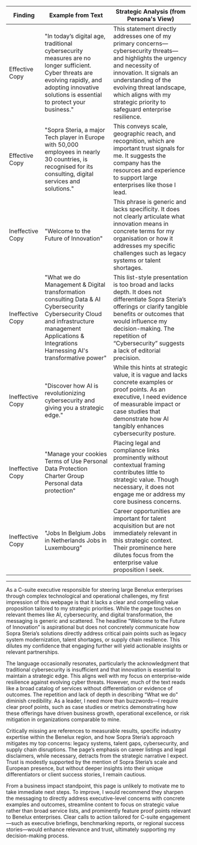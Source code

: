| Finding          | Example from Text                                                                                                   | Strategic Analysis (from Persona's View)                                                                                                                                                                                                                       |
| ---------------- | ------------------------------------------------------------------------------------------------------------------ | -------------------------------------------------------------------------------------------------------------------------------------------------------------------------------------------------------------------------------------------------------------- |
| Effective Copy   | "In today’s digital age, traditional cybersecurity measures are no longer sufficient. Cyber threats are evolving rapidly, and adopting innovative solutions is essential to protect your business." | This statement directly addresses one of my primary concerns—cybersecurity threats—and highlights the urgency and necessity of innovation. It signals an understanding of the evolving threat landscape, which aligns with my strategic priority to safeguard enterprise resilience. |
| Effective Copy   | "Sopra Steria, a major Tech player in Europe with 50,000 employees in nearly 30 countries, is recognised for its consulting, digital services and solutions." | This conveys scale, geographic reach, and recognition, which are important trust signals for me. It suggests the company has the resources and experience to support large enterprises like those I lead.                                                                                          |
| Ineffective Copy | "Welcome to the Future of Innovation"                                                                               | This phrase is generic and lacks specificity. It does not clearly articulate what innovation means in concrete terms for my organisation or how it addresses my specific challenges such as legacy systems or talent shortages.                                                                |
| Ineffective Copy | "What we do Management & Digital transformation consulting Data & AI Cybersecurity Cybersecurity Cloud and infrastructure management Applications & Integrations Harnessing AI's transformative power" | This list-style presentation is too broad and lacks depth. It does not differentiate Sopra Steria’s offerings or clarify tangible benefits or outcomes that would influence my decision-making. The repetition of “Cybersecurity” suggests a lack of editorial precision.             |
| Ineffective Copy | "Discover how AI is revolutionizing cybersecurity and giving you a strategic edge."                                  | While this hints at strategic value, it is vague and lacks concrete examples or proof points. As an executive, I need evidence of measurable impact or case studies that demonstrate how AI tangibly enhances cybersecurity posture.                                                        |
| Ineffective Copy | "Manage your cookies Terms of Use Personal Data Protection Charter Group Personal data protection"                    | Placing legal and compliance links prominently without contextual framing contributes little to strategic value. Though necessary, it does not engage me or address my core business concerns.                                                                                             |
| Ineffective Copy | "Jobs In Belgium Jobs in Netherlands Jobs in Luxembourg"                                                             | Career opportunities are important for talent acquisition but are not immediately relevant in this strategic context. Their prominence here dilutes focus from the enterprise value proposition I seek.                                                                                   |

---

As a C-suite executive responsible for steering large Benelux enterprises through complex technological and operational challenges, my first impression of this webpage is that it lacks a clear and compelling value proposition tailored to my strategic priorities. While the page touches on relevant themes like AI, cybersecurity, and digital transformation, the messaging is generic and scattered. The headline “Welcome to the Future of Innovation” is aspirational but does not concretely communicate how Sopra Steria’s solutions directly address critical pain points such as legacy system modernization, talent shortages, or supply chain resilience. This dilutes my confidence that engaging further will yield actionable insights or relevant partnerships.

The language occasionally resonates, particularly the acknowledgment that traditional cybersecurity is insufficient and that innovation is essential to maintain a strategic edge. This aligns well with my focus on enterprise-wide resilience against evolving cyber threats. However, much of the text reads like a broad catalog of services without differentiation or evidence of outcomes. The repetition and lack of depth in describing “What we do” diminish credibility. As a leader, I need more than buzzwords—I require clear proof points, such as case studies or metrics demonstrating how these offerings have driven business growth, operational excellence, or risk mitigation in organizations comparable to mine.

Critically missing are references to measurable results, specific industry expertise within the Benelux region, and how Sopra Steria’s approach mitigates my top concerns: legacy systems, talent gaps, cybersecurity, and supply chain disruptions. The page’s emphasis on career listings and legal disclaimers, while necessary, detracts from the strategic narrative I expect. Trust is modestly supported by the mention of Sopra Steria’s scale and European presence, but without deeper insights into their unique differentiators or client success stories, I remain cautious.

From a business impact standpoint, this page is unlikely to motivate me to take immediate next steps. To improve, I would recommend they sharpen the messaging to directly address executive-level concerns with concrete examples and outcomes, streamline content to focus on strategic value rather than broad service lists, and prominently feature proof points relevant to Benelux enterprises. Clear calls to action tailored for C-suite engagement—such as executive briefings, benchmarking reports, or regional success stories—would enhance relevance and trust, ultimately supporting my decision-making process.